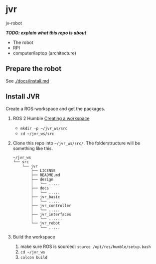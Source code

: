 # jvr

jv-robot

***TODO: explain what this repo is about***
- The robot
- RPI
- computer/laptop (architecture)

## Prepare the robot

See [./docs/install.md](./docs/install.md)

## Install JVR

Create a ROS-workspace and get the packages. 

1.  ROS 2 Humble [Creating a
    workspace](https://docs.ros.org/en/humble/Tutorials/Beginner-Client-Libraries/Creating-A-Workspace/Creating-A-Workspace.html)

    -   `mkdir -p ~/jvr_ws/src`
    -   `cd ~/jvr_ws/src`

2.  Clone this repo into `~/jvr_ws/src/`. The folderstructure will be
    something like this.

    ``` plain
    ~/jvr_ws
    └── src
        └── jvr
            ├── LICENSE
            ├── README.md
            ├── design
            │   └── .....
            ├── docs
            │   └── .....
            ├── jvr_basic
            │   └── .....
            ├── jvr_controller
            │   └── .....
            ├── jvr_interfaces
            │   └── ......
            └── jvr_robot
                └── .....
    ```

3. Build the workspace
    1. make sure ROS is sourced: `source /opt/ros/humble/setup.bash`
    2. `cd ~/jvr_ws`
    3. `colcon build`

